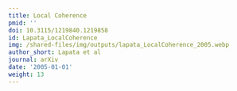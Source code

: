 ```yaml
---
title: Local Coherence
pmid: ''
doi: 10.3115/1219840.1219858
id: Lapata_LocalCoherence
img: /shared-files/img/outputs/lapata_LocalCoherence_2005.webp
author_short: Lapata et al
journal: arXiv
date: '2005-01-01'
weight: 13
---
```

